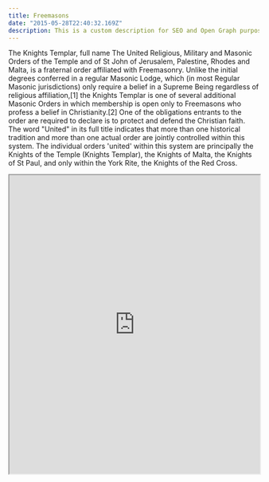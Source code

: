 ```yaml
---
title: Freemasons
date: "2015-05-28T22:40:32.169Z"
description: This is a custom description for SEO and Open Graph purposes, rather than the default generated excerpt. Simply add a description field to the frontmatter.
---
```


The Knights Templar, full name The United Religious, Military and Masonic Orders of the Temple and of St John of Jerusalem, Palestine, Rhodes and Malta, is a fraternal order affiliated with Freemasonry. Unlike the initial degrees conferred in a regular Masonic Lodge, which (in most Regular Masonic jurisdictions) only require a belief in a Supreme Being regardless of religious affiliation,[1] the Knights Templar is one of several additional Masonic Orders in which membership is open only to Freemasons who profess a belief in Christianity.[2] One of the obligations entrants to the order are required to declare is to protect and defend the Christian faith. The word "United" in its full title indicates that more than one historical tradition and more than one actual order are jointly controlled within this system. The individual orders 'united' within this system are principally the Knights of the Temple (Knights Templar), the Knights of Malta, the Knights of St Paul, and only within the York Rite, the Knights of the Red Cross.

<iframe width="100%" height="600px" src="https://dfolivieri.carto.com/builder/fe9d2e26-8b58-4f22-9aac-52707671a7f9/embed" title="W3Schools Free Online Web Tutorials"></iframe>